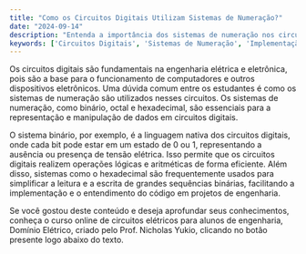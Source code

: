 ```yaml
---
title: "Como os Circuitos Digitais Utilizam Sistemas de Numeração?"
date: "2024-09-14"
description: "Entenda a importância dos sistemas de numeração nos circuitos digitais e sua implementação em engenharia."
keywords: ['Circuitos Digitais', 'Sistemas de Numeração', 'Implementação', 'Engenharia']
---
```


Os circuitos digitais são fundamentais na engenharia elétrica e eletrônica, pois são a base para o funcionamento de computadores e outros dispositivos eletrônicos. Uma dúvida comum entre os estudantes é como os sistemas de numeração são utilizados nesses circuitos. Os sistemas de numeração, como binário, octal e hexadecimal, são essenciais para a representação e manipulação de dados em circuitos digitais. 

O sistema binário, por exemplo, é a linguagem nativa dos circuitos digitais, onde cada bit pode estar em um estado de 0 ou 1, representando a ausência ou presença de tensão elétrica. Isso permite que os circuitos digitais realizem operações lógicas e aritméticas de forma eficiente. Além disso, sistemas como o hexadecimal são frequentemente usados para simplificar a leitura e a escrita de grandes sequências binárias, facilitando a implementação e o entendimento do código em projetos de engenharia.

Se você gostou deste conteúdo e deseja aprofundar seus conhecimentos, conheça o curso online de circuitos elétricos para alunos de engenharia, Domínio Elétrico, criado pelo Prof. Nicholas Yukio, clicando no botão presente logo abaixo do texto.